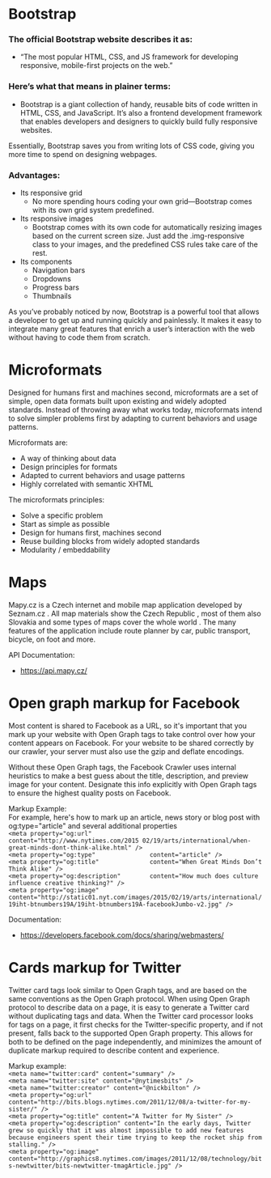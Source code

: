 # Bootstrap
### The official Bootstrap website describes it as:
* “The most popular HTML, CSS, and JS framework for developing responsive, mobile-first projects on the web.”

### Here’s what that means in plainer terms:
* Bootstrap is a giant collection of handy, reusable bits of code written in HTML, CSS, and JavaScript. It’s also a frontend development framework that enables developers and designers to quickly build fully responsive websites.

Essentially, Bootstrap saves you from writing lots of CSS code, giving you more time to spend on designing webpages.

### Advantages:
* Its responsive grid
    * No more spending hours coding your own grid—Bootstrap comes with its own grid system predefined.
* Its responsive images
    * Bootstrap comes with its own code for automatically resizing images based on the current screen size. Just add the .img-responsive class to your images, and the predefined CSS rules take care of the rest.
* Its components
   * Navigation bars
   * Dropdowns
   * Progress bars
   * Thumbnails

As you’ve probably noticed by now, Bootstrap is a powerful tool that allows a developer to get up and running quickly and painlessly. It makes it easy to integrate many great features that enrich a user’s interaction with the web without having to code them from scratch.

# Microformats
Designed for humans first and machines second, microformats are a set of simple, open data formats built upon existing and widely adopted standards. Instead of throwing away what works today, microformats intend to solve simpler problems first by adapting to current behaviors and usage patterns.

Microformats are:
* A way of thinking about data
* Design principles for formats
* Adapted to current behaviors and usage patterns
* Highly correlated with semantic XHTML

The microformats principles:
* Solve a specific problem
* Start as simple as possible
* Design for humans first, machines second
* Reuse building blocks from widely adopted standards
* Modularity / embeddability


# Maps
Mapy.cz is a Czech internet and mobile map application developed by Seznam.cz . All map materials show the Czech Republic , most of them also Slovakia and some types of maps cover the whole world . The many features of the application include route planner by car, public transport, bicycle, on foot and more.

API Documentation:
* https://api.mapy.cz/

# Open graph markup for Facebook
Most content is shared to Facebook as a URL, so it's important that you mark up your website with Open Graph tags to take control over how your content appears on Facebook. For your website to be shared correctly by our crawler, your server must also use the gzip and deflate encodings.

Without these Open Graph tags, the Facebook Crawler uses internal heuristics to make a best guess about the title, description, and preview image for your content. Designate this info explicitly with Open Graph tags to ensure the highest quality posts on Facebook.

Markup Example: <br>
For example, here's how to mark up an article, news story or blog post with og:type="article" and several additional properties <br>
`<meta property="og:url"                content="http://www.nytimes.com/2015 02/19/arts/international/when-great-minds-dont-think-alike.html" />`<br>
`<meta property="og:type"               content="article" />`<br>
`<meta property="og:title"              content="When Great Minds Don’t Think Alike" />`<br>
`<meta property="og:description"        content="How much does culture influence creative thinking?" />`<br>
`<meta property="og:image"              content="http://static01.nyt.com/images/2015/02/19/arts/international/19iht-btnumbers19A/19iht-btnumbers19A-facebookJumbo-v2.jpg" />`<br>

Documentation:
* https://developers.facebook.com/docs/sharing/webmasters/

# Cards markup for Twitter
Twitter card tags look similar to Open Graph tags, and are based on the same conventions as the Open Graph protocol. When using Open Graph protocol to describe data on a page, it is easy to generate a Twitter card without duplicating tags and data. When the Twitter card processor looks for tags on a page, it first checks for the Twitter-specific property, and if not present, falls back to the supported Open Graph property. This allows for both to be defined on the page independently, and minimizes the amount of duplicate markup required to describe content and experience.

Markup example: <br>
`<meta name="twitter:card" content="summary" />`<br>
`<meta name="twitter:site" content="@nytimesbits" />`<br>
`<meta name="twitter:creator" content="@nickbilton" />`<br>
`<meta property="og:url" content="http://bits.blogs.nytimes.com/2011/12/08/a-twitter-for-my-sister/" />`<br>
`<meta property="og:title" content="A Twitter for My Sister" />`<br>
`<meta property="og:description" content="In the early days, Twitter grew so quickly that it was almost impossible to add new features because engineers spent their time trying to keep the rocket ship from stalling." />`<br>
`<meta property="og:image" content="http://graphics8.nytimes.com/images/2011/12/08/technology/bits-newtwitter/bits-newtwitter-tmagArticle.jpg" />`